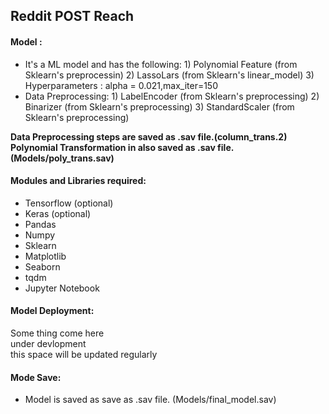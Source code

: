 ## Reddit POST Reach

#### Model :
* It's a ML model and has the following:
                                1) Polynomial Feature (from Sklearn's preprocessin)
                                2) LassoLars (from Sklearn's linear_model)
                                3) Hyperparameters : alpha = 0.021,max_iter=150
* Data Preprocessing:
                    1) LabelEncoder (from Sklearn's preprocessing)
                    2) Binarizer (from Sklearn's preprocessing)
                    3) StandardScaler (from Sklearn's preprocessing)

**Data Preprocessing steps are saved as .sav file.(column_trans.2)**  
**Polynomial Transformation in also saved as .sav file.(Models/poly_trans.sav)**

#### Modules and Libraries required:
* Tensorflow (optional)
* Keras (optional)
* Pandas
* Numpy
* Sklearn
* Matplotlib
* Seaborn
* tqdm
* Jupyter Notebook

#### Model Deployment:
Some thing come here  
under devlopment  
this space will be updated regularly

#### Mode Save:
* Model is saved as save as .sav file. (Models/final_model.sav)

